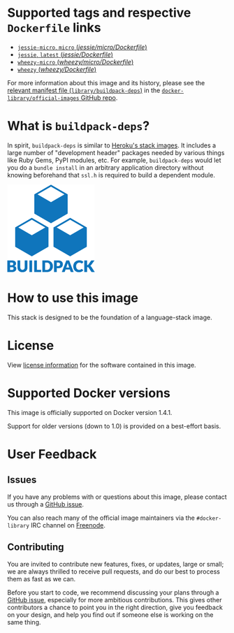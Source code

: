 # Supported tags and respective `Dockerfile` links

- [`jessie-micro`, `micro` (*jessie/micro/Dockerfile*)](https://github.com/docker-library/docker-buildpack-deps/blob/fc4bb937881466a88e408f660ce4d8ad18c11bad/jessie/micro/Dockerfile)
- [`jessie`, `latest` (*jessie/Dockerfile*)](https://github.com/docker-library/docker-buildpack-deps/blob/fc4bb937881466a88e408f660ce4d8ad18c11bad/jessie/Dockerfile)
- [`wheezy-micro` (*wheezy/micro/Dockerfile*)](https://github.com/docker-library/docker-buildpack-deps/blob/fc4bb937881466a88e408f660ce4d8ad18c11bad/wheezy/micro/Dockerfile)
- [`wheezy` (*wheezy/Dockerfile*)](https://github.com/docker-library/docker-buildpack-deps/blob/fc4bb937881466a88e408f660ce4d8ad18c11bad/wheezy/Dockerfile)

For more information about this image and its history, please see the [relevant
manifest file
(`library/buildpack-deps`)](https://github.com/docker-library/official-images/blob/master/library/buildpack-deps)
in the [`docker-library/official-images` GitHub
repo](https://github.com/docker-library/official-images).

# What is `buildpack-deps`?

In spirit, `buildpack-deps` is similar to [Heroku's stack
images](https://github.com/heroku/stack-images/blob/master/bin/cedar.sh). It
includes a large number of "development header" packages needed by various
things like Ruby Gems, PyPI modules, etc. For example, `buildpack-deps` would
let you do a `bundle install` in an arbitrary application directory without
knowing beforehand that `ssl.h` is required to build a dependent module.

![logo](https://raw.githubusercontent.com/docker-library/docs/master/buildpack-deps/logo.png)

# How to use this image

This stack is designed to be the foundation of a language-stack image.

# License

View [license information](https://www.debian.org/social_contract#guidelines)
for the software contained in this image.

# Supported Docker versions

This image is officially supported on Docker version 1.4.1.

Support for older versions (down to 1.0) is provided on a best-effort basis.

# User Feedback

## Issues

If you have any problems with or questions about this image, please contact us
 through a [GitHub issue](https://github.com/docker-library/buildpack-deps/issues).

You can also reach many of the official image maintainers via the
`#docker-library` IRC channel on [Freenode](https://freenode.net).

## Contributing

You are invited to contribute new features, fixes, or updates, large or small;
we are always thrilled to receive pull requests, and do our best to process them
as fast as we can.

Before you start to code, we recommend discussing your plans 
through a [GitHub issue](https://github.com/docker-library/buildpack-deps/issues), especially for more ambitious
contributions. This gives other contributors a chance to point you in the right
direction, give you feedback on your design, and help you find out if someone
else is working on the same thing.
